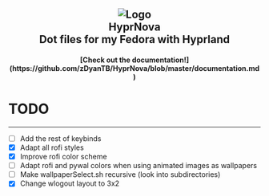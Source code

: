 <h2 align="center">
  <img src="https://raw.githubusercontent.com/zDyanTB/HyprNova/master/src/nova-banner.png" alt="Logo"/><br/>
  HyprNova<br/>
  Dot files for my Fedora with Hyprland
</h2>

<h4 align="center">[Check out the documentation!](https://github.com/zDyanTB/HyprNova/blob/master/documentation.md)</h4>

# TODO
---
- [ ] Add the rest of keybinds
- [x] Adapt all rofi styles
- [x] Improve rofi color scheme
- [ ] Adapt rofi and pywal colors when using animated images as wallpapers
- [ ] Make wallpaperSelect.sh recursive (look into subdirectories)
- [x] Change wlogout layout to 3x2
